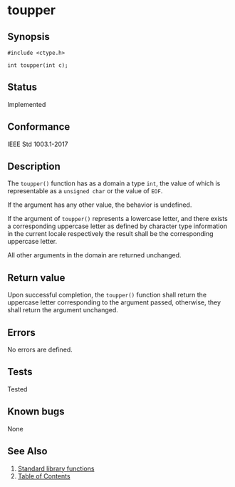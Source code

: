 # toupper

## Synopsis

`#include <ctype.h>`

`int toupper(int c);`

## Status

Implemented

## Conformance

IEEE Std 1003.1-2017

## Description

The `toupper()` function has as a domain a type `int`, the value of which is representable as a `unsigned char` or the
value of `EOF`.

If the argument has any other value, the behavior is undefined.

If the argument of `toupper()` represents a lowercase letter, and there exists a corresponding uppercase letter as
defined by character type information in the current locale respectively the result shall be the corresponding uppercase
letter.

All other arguments in the domain are returned unchanged.

## Return value

Upon successful completion, the `toupper()` function shall return the uppercase letter corresponding to the argument
passed, otherwise, they shall return the argument unchanged.

## Errors

No errors are defined.

## Tests

Tested

## Known bugs

None

## See Also

1. [Standard library functions](../README.md)
2. [Table of Contents](../../../README.md)
